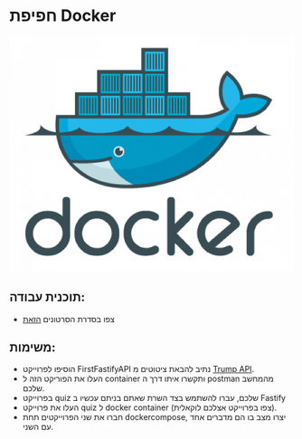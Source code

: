 # חפיפת Docker

![Docker logo](../../Pictures/docker.png)

## תוכנית עבודה:

- צפו בסדרת הסרטונים [הזאת](https://www.youtube.com/watch?v=31ieHmcTUOk&list=PL4cUxeGkcC9hxjeEtdHFNYMtCpjNBm3h7)

## משימות:

- הוסיפו לפרוייקט FirstFastifyAPI נתיב להבאת ציטוטים מ [Trump API](https://whatdoestrumpthink.com/api-docs/index.html#get-a-random-trump-quote).
- העלו את הפוריקט הזה ל container ותקשרו איתו דרך ה postman מהמחשב שלכם.
- בפרוייקט quiz שלכם, עברו להשתמש בצד השרת שאתם בניתם עכשיו ב Fastify
- העלו את פרוייקט quiz ל docker container (צפו בפרוייקט אצלכם לוקאלית).
- חברו את שני הפרוייקטים תחת dockercompose, יצרו מצב בו הם מדברים אחד עם השני.
